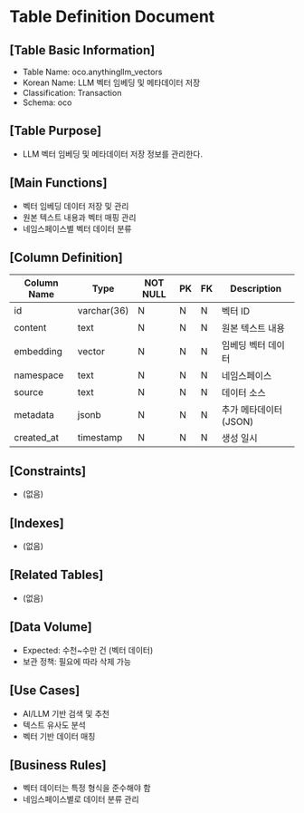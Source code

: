 # Table Definition Document

## [Table Basic Information]
- Table Name: oco.anythingllm_vectors
- Korean Name: LLM 벡터 임베딩 및 메타데이터 저장
- Classification: Transaction
- Schema: oco

## [Table Purpose]
- LLM 벡터 임베딩 및 메타데이터 저장 정보를 관리한다.

## [Main Functions]
- 벡터 임베딩 데이터 저장 및 관리
- 원본 텍스트 내용과 벡터 매핑 관리
- 네임스페이스별 벡터 데이터 분류

## [Column Definition]

| Column Name | Type         | NOT NULL | PK | FK | Description                |
|-------------|--------------|----------|----|----|----------------------------|
| id          | varchar(36)  | N        | N  | N  | 벡터 ID                    |
| content     | text         | N        | N  | N  | 원본 텍스트 내용           |
| embedding   | vector       | N        | N  | N  | 임베딩 벡터 데이터         |
| namespace   | text         | N        | N  | N  | 네임스페이스               |
| source      | text         | N        | N  | N  | 데이터 소스                |
| metadata    | jsonb        | N        | N  | N  | 추가 메타데이터 (JSON)     |
| created_at  | timestamp    | N        | N  | N  | 생성 일시                  |

## [Constraints]
- (없음)

## [Indexes]
- (없음)

## [Related Tables]
- (없음)

## [Data Volume]
- Expected: 수천~수만 건 (벡터 데이터)
- 보관 정책: 필요에 따라 삭제 가능

## [Use Cases]
- AI/LLM 기반 검색 및 추천
- 텍스트 유사도 분석
- 벡터 기반 데이터 매칭

## [Business Rules]
- 벡터 데이터는 특정 형식을 준수해야 함
- 네임스페이스별로 데이터 분류 관리 